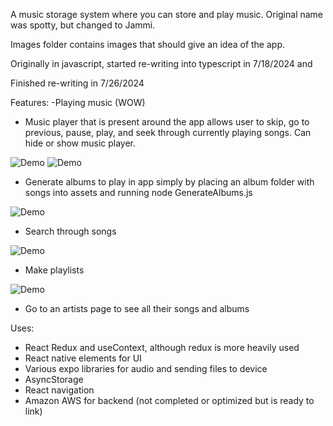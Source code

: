 A music storage system where you can store and play music. Original name was spotty, but changed to Jammi. 

Images folder contains images that should give an idea of the app. 

Originally in javascript, started re-writing into typescript in 7/18/2024 and

Finished re-writing in 7/26/2024

Features:
-Playing music (WOW)
- Music player that is present around the app allows user to skip, go to previous, pause, play, and seek through currently playing songs.  Can hide or show music player.

![Demo](./assets/playerDemo.gif)
![Demo](./assets/skipPrevious.gif)

- Generate albums to play in app simply by placing an album folder with songs into assets and running node GenerateAlbums.js

![Demo](./assets/switchingAlbums.gif)
  
- Search through songs

![Demo](./assets/searching.gif)

- Make playlists

![Demo](./assets/playlists.gif)
  
- Go to an artists page to see all their songs and albums

Uses:
- React Redux and useContext, although redux is more heavily used
- React native elements for UI
- Various expo libraries for audio and sending files to device
- AsyncStorage
- React navigation
- Amazon AWS for backend (not completed or optimized but is ready to link)

